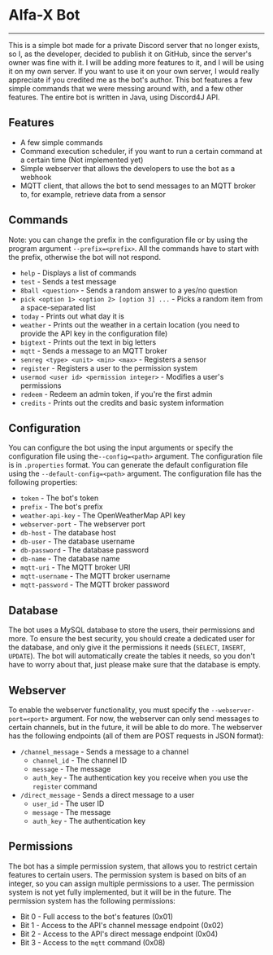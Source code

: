 # Alfa-X Bot
---
This is a simple bot made for a private Discord server that no longer exists,
so I, as the developer, decided to publish it on GitHub, since the server's owner was fine with it.
I will be adding more features to it, and I will be using it on my own server. If you want to use it on your own server, 
I would really appreciate if you credited me as the bot's author. 
This bot features a few simple commands that we were messing around with, and a few other features.
The entire bot is written in Java, using Discord4J API.

## Features
- A few simple commands
- Command execution scheduler, if you want to run a certain command at a certain time (Not implemented yet) 
- Simple webserver that allows the developers to use the bot as a webhook
- MQTT client, that allows the bot to send messages to an MQTT broker to, for example, retrieve data from a sensor

## Commands
Note: you can change the prefix in the configuration file or by using the program argument `--prefix=<prefix>`.
All the commands have to start with the prefix, otherwise the bot will not respond.
- `help` - Displays a list of commands
- `test` - Sends a test message
- `8ball <question>` - Sends a random answer to a yes/no question
- `pick <option 1> <option 2> [option 3] ...` - Picks a random item from a space-separated list
- `today` - Prints out what day it is
- `weather` - Prints out the weather in a certain location (you need to provide the API key in the configuration file)
- `bigtext` - Prints out the text in big letters 
- `mqtt` - Sends a message to an MQTT broker
- `senreg <type> <unit> <min> <max>` - Registers a sensor
- `register` - Registers a user to the permission system
- `usermod <user id> <permission integer>` - Modifies a user's permissions 
- `redeem` - Redeem an admin token, if you're the first admin
- `credits` - Prints out the credits and basic system information

## Configuration
You can configure the bot using the input arguments or specify the configuration file using the`--config=<path>` argument.
The configuration file is in `.properties` format. You can generate the default configuration file using the `--default-config=<path>` argument.
The configuration file has the following properties:
- `token` - The bot's token
- `prefix` - The bot's prefix
- `weather-api-key` - The OpenWeatherMap API key
- `webserver-port` - The webserver port
- `db-host` - The database host
- `db-user` - The database username
- `db-password` - The database password
- `db-name` - The database name
- `mqtt-uri` - The MQTT broker URI
- `mqtt-username` - The MQTT broker username
- `mqtt-password` - The MQTT broker password

## Database
The bot uses a MySQL database to store the users, their permissions and more. To ensure the best security, you should
create a dedicated user for the database, and only give it the permissions it needs (`SELECT`, `INSERT`, `UPDATE`).
The bot will automatically create the tables it needs, so you don't have to worry about that, 
just please make sure that the database is empty.

## Webserver
To enable the webserver functionality, you must specify the `--webserver-port=<port>` argument.
For now, the webserver can only send messages to certain channels, but in the future, it will be able to do more.
The webserver has the following endpoints (all of them are POST requests in JSON format):
- `/channel_message` - Sends a message to a channel
    - `channel_id` - The channel ID
    - `message` - The message
    - `auth_key` - The authentication key you receive when you use the `register` command
- `/direct_message` - Sends a direct message to a user
    - `user_id` - The user ID
    - `message` - The message
    - `auth_key` - The authentication key
  
## Permissions
The bot has a simple permission system, that allows you to restrict certain features to certain users.
The permission system is based on bits of an integer, so you can assign multiple permissions to a user.
The permission system is not yet fully implemented, but it will be in the future.
The permission system has the following permissions:
- Bit 0 - Full access to the bot's features             (0x01)
- Bit 1 - Access to the API's channel message endpoint  (0x02)
- Bit 2 - Access to the API's direct message endpoint   (0x04)
- Bit 3 - Access to the `mqtt` command                  (0x08)